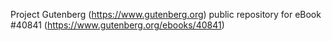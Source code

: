 Project Gutenberg (https://www.gutenberg.org) public repository for eBook #40841 (https://www.gutenberg.org/ebooks/40841)
